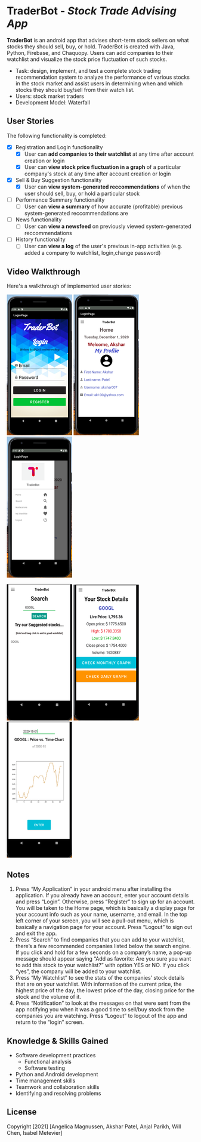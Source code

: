# TraderBot - *Stock Trade Advising App*

**TraderBot** is an android app that advises short-term stock sellers on what stocks they should sell, buy, or hold. TraderBot is created with Java, Python, Firebase, and Chaquopy. Users can add companies to their watchlist and visualize the stock price fluctuation of such stocks.

* Task: design, implement, and test a complete stock trading recommendation system to analyze the performance of various stocks in the stock market and assist users in determining when and which stocks they should buy/sell from their watch list.
* Users: stock market traders
* Development Model: Waterfall

## User Stories

The following functionality is completed:

- [X] Registration and Login functionality
  - [X] User can **add companies to their watchlist** at any time after account creation or login
  - [X] User can **view stock price fluctuation in a graph** of a particular company's stock at any time after account creation or login
- [X] Sell & Buy Suggestion functionality
  - [X] User can **view system-generated reccommendations** of when the user should sell, buy, or hold a particular stock
- [ ] Performance Summary functionality 
  - [ ] User can **view a summary** of how accurate (profitable) previous system-generated reccommendations are
- [ ] News functionality
  - [ ] User can **view a newsfeed** on previously viewed system-generated reccommendations
- [ ] History functionality
  - [ ] User can **view a log** of the user's previous in-app activities (e.g. added a company to watchlist, login,change password)

## Video Walkthrough

Here's a walkthrough of implemented user stories:

<p float="left">
<img src='https://github.com/Angelica-M/Stock_Trade_Advising_App/blob/master/TB_ImageDemos/TB_Login.png' width=175/>
<img src='https://github.com/Angelica-M/Stock_Trade_Advising_App/blob/master/TB_ImageDemos/TB_HomePage.png' width=175/>
<img src='https://github.com/Angelica-M/Stock_Trade_Advising_App/blob/master/TB_ImageDemos/TB_Navigation.png' width=175/>
</p>
<p float="left">
<img src='https://github.com/Angelica-M/Stock_Trade_Advising_App/blob/master/TB_ImageDemos/TB_Search.png' width=175/>
<img src='https://github.com/Angelica-M/Stock_Trade_Advising_App/blob/master/TB_ImageDemos/TB_Watchlist.png' width=175/>
<img src='https://github.com/Angelica-M/Stock_Trade_Advising_App/blob/master/TB_ImageDemos/TB_Graph.png' width=175/>
</p>

## Notes

1. Press “My Application” in your android menu after installing the application. If you already have an account, enter your account details and press “Login”. Otherwise, press “Register” to sign up for an account. You will be taken to the Home page, which is basically a display page for your account info such as your name, username, and email. In the top left corner of your screen, you will see a pull-out menu, which is basically a navigation page for your account. Press “Logout” to sign out and exit the app.
2. Press “Search” to find companies that you can add to your watchlist, there’s a few recommended companies listed below the search engine. If you click and hold for a few seconds on a company’s name, a pop-up message should appear saying “Add as favorite: Are you sure you want to add this stock to your watchlist?” with option YES or NO. If you click “yes”, the company will be added to your watchlist.
3. Press “My Watchlist” to see the stats of the companies’ stock details that are on your watchlist. With information of the current price, the highest price of the day, the lowest price of the day, closing price for the stock and the volume of it.
4. Press “Notification” to look at the messages on that were sent from the app notifying you when it was a good time to sell/buy stock from the companies you are watching. Press “Logout” to logout of the app and return to the “login” screen.

## Knowledge & Skills Gained

- Software development practices
  - Functional analysis
  - Software testing
- Python and Android development
- Time management skills 
- Teamwork and collaboration skills 
- Identifying and resolving problems

## License

  Copyright [2021] [Angelica Magnussen, Akshar Patel, Anjal Parikh, Will Chen, Isabel Metevier]
